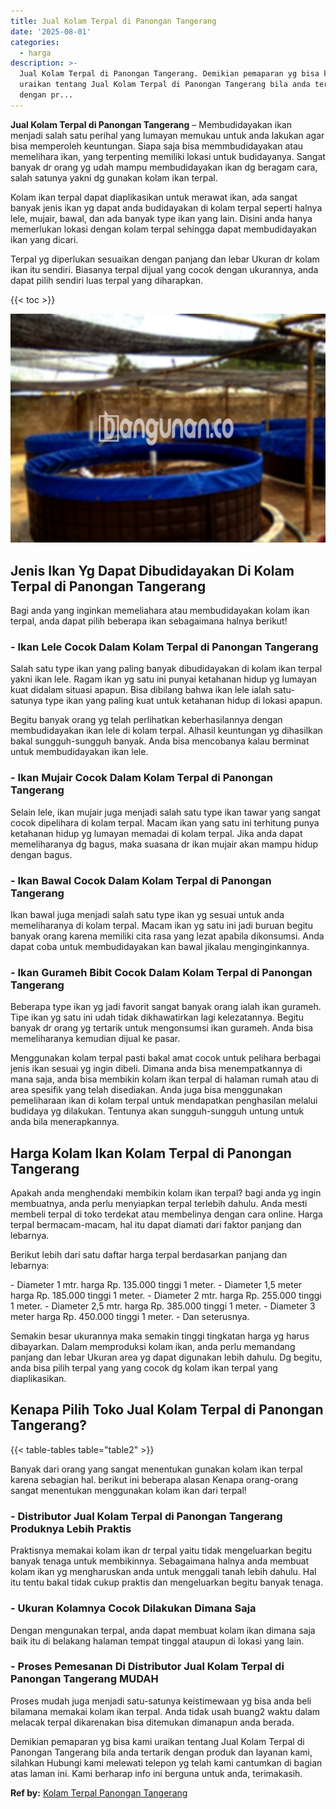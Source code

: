 ```yaml
---
title: Jual Kolam Terpal di Panongan Tangerang
date: '2025-08-01'
categories:
  - harga
description: >-
  Jual Kolam Terpal di Panongan Tangerang. Demikian pemaparan yg bisa kami
  uraikan tentang Jual Kolam Terpal di Panongan Tangerang bila anda tertarik
  dengan pr...
---
```


**Jual Kolam Terpal di Panongan Tangerang** – Membudidayakan ikan menjadi salah satu perihal yang lumayan memukau untuk anda lakukan agar bisa memperoleh keuntungan. Siapa saja bisa memmbudidayakan atau memelihara ikan, yang terpenting memiliki lokasi untuk budidayanya. Sangat banyak dr orang yg udah mampu membudidayakan ikan dg beragam cara, salah satunya yakni dg gunakan kolam ikan terpal.

Kolam ikan terpal dapat diaplikasikan untuk merawat ikan, ada sangat banyak jenis ikan yg dapat anda budidayakan di kolam terpal seperti halnya lele, mujair, bawal, dan ada banyak type ikan yang lain. Disini anda hanya memerlukan lokasi dengan kolam terpal sehingga dapat membudidayakan ikan yang dicari.

Terpal yg diperlukan sesuaikan dengan panjang dan lebar Ukuran dr kolam ikan itu sendiri. Biasanya terpal dijual yang cocok dengan ukurannya, anda dapat pilih sendiri luas terpal yang diharapkan.

{{< toc >}}

![Jual Kolam Terpal di Panongan Tangerang](/images/jual-kolam-terpal-34.png)

## Jenis Ikan Yg Dapat Dibudidayakan Di Kolam Terpal di Panongan Tangerang

Bagi anda yang inginkan memeliahara atau membudidayakan kolam ikan terpal, anda dapat pilih beberapa ikan sebagaimana halnya berikut!

### \- Ikan Lele Cocok Dalam Kolam Terpal di Panongan Tangerang

Salah satu type ikan yang paling banyak dibudidayakan di kolam ikan terpal yakni ikan lele. Ragam ikan yg satu ini punyai ketahanan hidup yg lumayan kuat didalam situasi apapun. Bisa dibilang bahwa ikan lele ialah satu-satunya type ikan yang paling kuat untuk ketahanan hidup di lokasi apapun.

Begitu banyak orang yg telah perlihatkan keberhasilannya dengan membudidayakan ikan lele di kolam terpal. Alhasil keuntungan yg dihasilkan bakal sungguh-sungguh banyak. Anda bisa mencobanya kalau berminat untuk membudidayakan ikan lele.

### \- Ikan Mujair Cocok Dalam Kolam Terpal di Panongan Tangerang

Selain lele, ikan mujair juga menjadi salah satu type ikan tawar yang sangat cocok dipelihara di kolam terpal. Macam ikan yang satu ini terhitung punya ketahanan hidup yg lumayan memadai di kolam terpal. Jika anda dapat memeliharanya dg bagus, maka suasana dr ikan mujair akan mampu hidup dengan bagus.

### \- Ikan Bawal Cocok Dalam Kolam Terpal di Panongan Tangerang

Ikan bawal juga menjadi salah satu type ikan yg sesuai untuk anda memeliharanya di kolam terpal. Macam ikan yg satu ini jadi buruan begitu banyak orang karena memiliki cita rasa yang lezat apabila dikonsumsi. Anda dapat coba untuk membudidayakan kan bawal jikalau menginginkannya.

### \- Ikan Gurameh Bibit Cocok Dalam Kolam Terpal di Panongan Tangerang

Beberapa type ikan yg jadi favorit sangat banyak orang ialah ikan gurameh. Tipe ikan yg satu ini udah tidak dikhawatirkan lagi kelezatannya. Begitu banyak dr orang yg tertarik untuk mengonsumsi ikan gurameh. Anda bisa memeliharanya kemudian dijual ke pasar.

Menggunakan kolam terpal pasti bakal amat cocok untuk pelihara berbagai jenis ikan sesuai yg ingin dibeli. Dimana anda bisa menempatkannya di mana saja, anda bisa membikin kolam ikan terpal di halaman rumah atau di area spesifik yang telah disediakan. Anda juga bisa menggunakan pemeliharaan ikan di kolam terpal untuk mendapatkan penghasilan melalui budidaya yg dilakukan. Tentunya akan sungguh-sungguh untung untuk anda bila menerapkannya.

## Harga Kolam Ikan Kolam Terpal di Panongan Tangerang

Apakah anda menghendaki membikin kolam ikan terpal? bagi anda yg ingin membuatnya, anda perlu menyiapkan terpal terlebih dahulu. Anda mesti membeli terpal di toko terdekat atau membelinya dengan cara online. Harga terpal bermacam-macam, hal itu dapat diamati dari faktor panjang dan lebarnya.

Berikut lebih dari satu daftar harga terpal berdasarkan panjang dan lebarnya:

\- Diameter 1 mtr. harga Rp. 135.000 tinggi 1 meter. - Diameter 1,5 meter harga Rp. 185.000 tinggi 1 meter. - Diameter 2 mtr. harga Rp. 255.000 tinggi 1 meter. - Diameter 2,5 mtr. harga Rp. 385.000 tinggi 1 meter. - Diameter 3 meter harga Rp. 450.000 tinggi 1 meter. - Dan seterusnya.

Semakin besar ukurannya maka semakin tinggi tingkatan harga yg harus dibayarkan. Dalam memproduksi kolam ikan, anda perlu memandang panjang dan lebar Ukuran area yg dapat digunakan lebih dahulu. Dg begitu, anda bisa pilih terpal yang yang cocok dg kolam ikan terpal yang diaplikasikan.

## Kenapa Pilih Toko Jual Kolam Terpal di Panongan Tangerang?

{{< table-tables table="table2" >}}

Banyak dari orang yang sangat menentukan gunakan kolam ikan terpal karena sebagian hal. berikut ini beberapa alasan Kenapa orang-orang sangat menentukan menggunakan kolam ikan dari terpal!

### \- Distributor Jual Kolam Terpal di Panongan Tangerang Produknya Lebih Praktis

Praktisnya memakai kolam ikan dr terpal yaitu tidak mengeluarkan begitu banyak tenaga untuk membikinnya. Sebagaimana halnya anda membuat kolam ikan yg mengharuskan anda untuk menggali tanah lebih dahulu. Hal itu tentu bakal tidak cukup praktis dan mengeluarkan begitu banyak tenaga.

### \- Ukuran Kolamnya Cocok Dilakukan Dimana Saja

Dengan mengunakan terpal, anda dapat membuat kolam ikan dimana saja baik itu di belakang halaman tempat tinggal ataupun di lokasi yang lain.

### \- Proses Pemesanan Di Distributor Jual Kolam Terpal di Panongan Tangerang MUDAH

Proses mudah juga menjadi satu-satunya keistimewaan yg bisa anda beli bilamana memakai kolam ikan terpal. Anda tidak usah buang2 waktu dalam melacak terpal dikarenakan bisa ditemukan dimanapun anda berada.

Demikian pemaparan yg bisa kami uraikan tentang Jual Kolam Terpal di Panongan Tangerang bila anda tertarik dengan produk dan layanan kami, silahkan Hubungi kami melewati telepon yg telah kami cantumkan di bagian atas laman ini. Kami berharap info ini berguna untuk anda, terimakasih.

**Ref by:** [Kolam Terpal Panongan Tangerang](https://id.wikipedia.org/wiki/Kolam)
